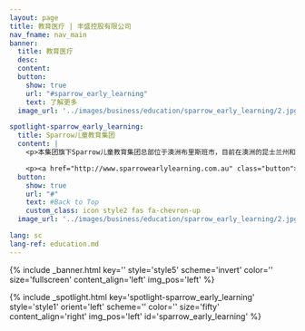 ```yaml
---
layout: page
title: 教育医疗 | 丰盛控股有限公司
nav_fname: nav_main
banner:
  title: 教育医疗
  desc:
  content:
  button:
    show: true
    url: "#sparrow_early_learning"
    text: 了解更多
  image_url: '../images/business/education/sparrow_early_learning/2.jpg'

spotlight-sparrow_early_learning:
  title: Sparrow儿童教育集团
  content: |
    <p>本集团旗下Sparrow儿童教育集团总部位于澳洲布里斯班市，目前在澳洲的昆士兰州和维多利亚州管理运营约30个儿童托管中心，为0-6岁儿童提供日间托管及教育服务。Sparrow在澳洲当地拥有良好的声誉及丰富经验的管理团队。</p>

    <p><a href="http://www.sparrowearlylearning.com.au" class="button">前往网站</a></p>
  button:
    show: true
    url: "#"
    text: #Back to Top
    custom_class: icon style2 fas fa-chevron-up
  image_url: '../images/business/education/sparrow_early_learning/2.jpg'

lang: sc
lang-ref: education.md
---
```

<!-- Welcome Banner -->
{% include _banner.html key='' style='style5' scheme='invert' color='' size='fullscreen' content_align='left' img_pos='left' %}

<!-- Properties -->

{% include _spotlight.html key='spotlight-sparrow_early_learning' style='style1' orient='left' scheme='' color='' size='fifty' content_align='right' img_pos='left' id='sparrow_early_learning' %}

